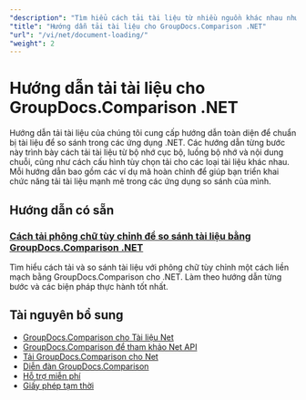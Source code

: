 ```yaml
---
"description": "Tìm hiểu cách tải tài liệu từ nhiều nguồn khác nhau như đường dẫn tệp, luồng và chuỗi bằng GroupDocs.Comparison cho .NET."
"title": "Hướng dẫn tải tài liệu cho GroupDocs.Comparison .NET"
"url": "/vi/net/document-loading/"
"weight": 2
---
```


# Hướng dẫn tải tài liệu cho GroupDocs.Comparison .NET

Hướng dẫn tải tài liệu của chúng tôi cung cấp hướng dẫn toàn diện để chuẩn bị tài liệu để so sánh trong các ứng dụng .NET. Các hướng dẫn từng bước này trình bày cách tải tài liệu từ bộ nhớ cục bộ, luồng bộ nhớ và nội dung chuỗi, cũng như cách cấu hình tùy chọn tải cho các loại tài liệu khác nhau. Mỗi hướng dẫn bao gồm các ví dụ mã hoàn chỉnh để giúp bạn triển khai chức năng tải tài liệu mạnh mẽ trong các ứng dụng so sánh của mình.

## Hướng dẫn có sẵn

### [Cách tải phông chữ tùy chỉnh để so sánh tài liệu bằng GroupDocs.Comparison .NET](./load-custom-fonts-document-comparison-groupdocs-net/)
Tìm hiểu cách tải và so sánh tài liệu với phông chữ tùy chỉnh một cách liền mạch bằng GroupDocs.Comparison cho .NET. Làm theo hướng dẫn từng bước và các biện pháp thực hành tốt nhất.

## Tài nguyên bổ sung

- [GroupDocs.Comparison cho Tài liệu Net](https://docs.groupdocs.com/comparison/net/)
- [GroupDocs.Comparison để tham khảo Net API](https://reference.groupdocs.com/comparison/net/)
- [Tải GroupDocs.Comparison cho Net](https://releases.groupdocs.com/comparison/net/)
- [Diễn đàn GroupDocs.Comparison](https://forum.groupdocs.com/c/comparison)
- [Hỗ trợ miễn phí](https://forum.groupdocs.com/)
- [Giấy phép tạm thời](https://purchase.groupdocs.com/temporary-license/)